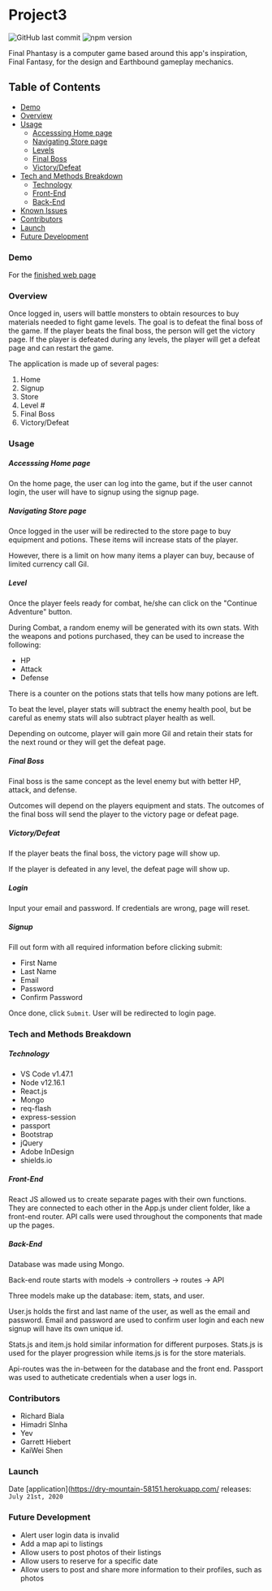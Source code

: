 # Project3

![GitHub last commit](https://img.shields.io/github/last-commit/vanessabau/projectTwo) ![npm version](https://badge.fury.io/js/inquirer.svg)

Final Phantasy is a computer game based around this app's inspiration, Final Fantasy, for the design and Earthbound gameplay mechanics. 

## Table of Contents

* [Demo](#demo)
* [Overview](#overview)
* [Usage](#usage)
    - [Accesssing Home page](#accessinghomepage)
    - [Navigating Store page](#navigatingstore)
    - [Levels](#levels)
    - [Final Boss](#finalboss)
    - [Victory/Defeat](#victorydefeat)
* [Tech and Methods Breakdown](#techandmethodbreakdown)
    - [Technology](#technology)
    - [Front-End](#frontend)
    - [Back-End](#backend)
* [Known Issues](#knownissues)
* [Contributors](#contributors)
* [Launch](#launch)
* [Future Development](#futuredevelopment)

### Demo

For the [finished web page](https://dry-mountain-58151.herokuapp.com/)

### Overview

Once logged in, users will battle monsters to obtain resources to buy materials needed to fight game levels. The goal is to defeat the final boss of the game. If the player beats the final boss, the person will get the victory page. If the player is defeated during any levels, the player will get a defeat page and can restart the game.

The application is made up of several pages:
1. Home
2. Signup
3. Store
4. Level #
5. Final Boss
6. Victory/Defeat

### Usage

##### Accesssing Home page

On the home page, the user can log into the game, but if the user cannot login, the user will have to signup using the signup page.

##### Navigating Store page

Once logged in the user will be redirected to the store page to buy equipment and potions. These items will increase stats of the player.

However, there is a limit on how many items a player can buy, because of limited currency call Gil. 

##### Level #

Once the player feels ready for combat, he/she can click on the "Continue Adventure" button. 

During Combat, a random enemy will be generated with its own stats. With the weapons and potions purchased, they can be used to increase the following:
- HP
- Attack
- Defense

There is a counter on the potions stats that tells how many potions are left.

To beat the level, player stats will subtract the enemy health pool, but be careful as enemy stats will also subtract player health as well.

Depending on outcome, player will gain more Gil and retain their stats for the next round or they will get the defeat page.

##### Final Boss

Final boss is the same concept as the level enemy but with better HP, attack, and defense.

Outcomes will depend on the players equipment and stats. The outcomes of the final boss will send the player to the victory page or defeat page.

##### Victory/Defeat

If the player beats the final boss, the victory page will show up.

If the player is defeated in any level, the defeat page will show up.

##### Login

Input your email and password. If credentials are wrong, page will reset.

##### Signup

Fill out form with all required information before clicking submit:
* First Name
* Last Name
* Email
* Password
* Confirm Password

Once done, click `Submit`. User will be redirected to login page.

### Tech and Methods Breakdown

##### Technology

* VS Code v1.47.1
* Node v12.16.1
* React.js
* Mongo
* req-flash
* express-session
* passport
* Bootstrap
* jQuery
* Adobe InDesign
* shields.io

##### Front-End

React JS allowed us to create separate pages with their own functions. They are connected to each other in the App.js under client folder, like a front-end router. API calls were used throughout the components that made up the pages.

##### Back-End

Database was made using Mongo. 

Back-end route starts with models -> controllers -> routes -> API 

Three models make up the database: item, stats, and user. 

User.js holds the first and last name of the user, as well as the email and password. Email and password are used to confirm user login and each new signup will have its own unique id.

Stats.js and item.js hold similar information for different purposes. Stats.js is used for the player progression while items.js is for the store materials.  

Api-routes was the in-between for the database and the front end. Passport was used to autheticate credentials when a user logs in. 

### Contributors

* Richard Biala
* Himadri SInha
* Yev 
* Garrett Hiebert
* KaiWei Shen

### Launch

Date [application](https://dry-mountain-58151.herokuapp.com/ releases: `July 21st, 2020`

### Future Development

* Alert user login data is invalid
* Add a map api to listings
* Allow users to post photos of their listings
* Allow users to reserve for a specific date
* Allow users to post and share more information to their profiles, such as photos